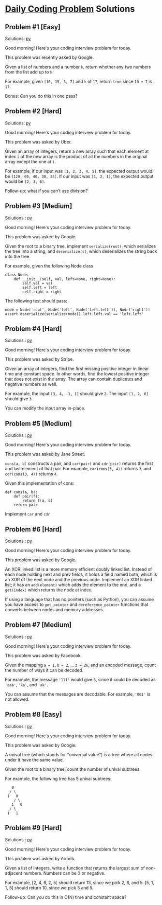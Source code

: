 # [Daily Coding Problem](https://www.dailycodingproblem.com/) Solutions
## Problem #1 [Easy]
Solutions: [py](./py/p0001.py)

Good morning! Here's your coding interview problem for today.

This problem was recently asked by Google.

Given a list of numbers and a number `k`, return whether any two numbers from the list add up to `k`.

For example, given `[10, 15, 3, 7]` and `k` of `17`, return `true` since `10 + 7` is `17`.

Bonus: Can you do this in one pass?


## Problem #2 [Hard]
Solutions: [py](./py/p0002.py)

Good morning! Here's your coding interview problem for today.

This problem was asked by Uber.

Given an array of integers, return a new array such that each element at index `i` of the new array is the product of all the numbers in the original array except the one at `i`.

For example, if our input was `[1, 2, 3, 4, 5]`, the expected output would be `[120, 60, 40, 30, 24]`. If our input was `[3, 2, 1]`, the expected output would be `[2, 3, 6]`.

Follow-up: what if you can't use division?


## Problem #3 [Medium]
Solutions : [py](./py/p0003.py)

Good morning! Here's your coding interview problem for today.

This problem was asked by Google.

Given the root to a binary tree, implement `serialize(root)`, which serializes the tree into a string, and `deserialize(s)`, which deserializes the string back into the tree.

For example, given the following Node class
```py:
class Node:
    def __init__(self, val, left=None, right=None):
        self.val = val
        self.left = left
        self.right = right
```
The following test should pass:
```py:
node = Node('root', Node('left', Node('left.left')), Node('right'))
assert deserialize(serialize(node)).left.left.val == 'left.left'
```


## Problem #4 [Hard]
Solutions : [py](./py/p0004.py)

Good morning! Here's your coding interview problem for today.

This problem was asked by Stripe.

Given an array of integers, find the first missing positive integer in linear time and constant space. In other words, find the lowest positive integer that does not exist in the array. The array can contain duplicates and negative numbers as well.

For example, the input `[3, 4, -1, 1]` should give `2`. The input `[1, 2, 0]` should give `3`.

You can modify the input array in-place.


## Problem #5 [Medium]
Solutions : [py](./py/p0005.py)

Good morning! Here's your coding interview problem for today.

This problem was asked by Jane Street.

`cons(a, b)` constructs a pair, and `car(pair)` and `cdr(pair)` returns the first and last element of that pair. For example, `car(cons(3, 4))` returns `3`, and `cdr(cons(3, 4))` returns `4`.

Given this implementation of cons:
```py:
def cons(a, b):
    def pair(f):
        return f(a, b)
    return pair
```
Implement `car` and `cdr`


## Problem #6 [Hard]
Solutions : [py](./py/p0006.py)

Good morning! Here's your coding interview problem for today.

This problem was asked by Google.

An XOR linked list is a more memory efficient doubly linked list. Instead of each node holding next and prev fields, it holds a field named both, which is an XOR of the next node and the previous node. Implement an XOR linked list; it has an `add(element)` which adds the element to the end, and a `get(index)` which returns the node at index.

If using a language that has no pointers (such as Python), you can assume you have access to `get_pointer` and `dereference_pointer` functions that converts between nodes and memory addresses.


## Problem #7 [Medium]
Solutions : [py](./py/p0007.py)

Good morning! Here's your coding interview problem for today.

This problem was asked by Facebook.

Given the mapping `a = 1`, `b = 2`, ... `z = 26`, and an encoded message, count the number of ways it can be decoded.

For example, the message `'111'` would give `3`, since it could be decoded as `'aaa'`, `'ka'`, and `'ak'`.

You can assume that the messages are decodable. For example, `'001'` is not allowed.


## Problem #8 [Easy]
Solutions : [py](./py/p0008.py)

Good morning! Here's your coding interview problem for today.

This problem was asked by Google.

A unival tree (which stands for "universal value") is a tree where all nodes under it have the same value.

Given the root to a binary tree, count the number of unival subtrees.

For example, the following tree has 5 unival subtrees:
```shell:
   0
  / \
 1   0
    / \
   1   0
  / \
 1   1
 ```
 
## Problem #9 [Hard]
Solutions : [py](./py/p0009.py)

Good morning! Here's your coding interview problem for today.

This problem was asked by Airbnb.

Given a list of integers, write a function that returns the largest sum of non-adjacent numbers. Numbers can be 0 or negative.

For example, [2, 4, 6, 2, 5] should return 13, since we pick 2, 6, and 5. [5, 1, 1, 5] should return 10, since we pick 5 and 5.

Follow-up: Can you do this in O(N) time and constant space?
